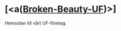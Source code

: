 # [<a([Broken-Beauty-UF](https://axel07n.github.io/Broken-Beauty-UF/))>]
Hemsidan till vårt UF-företag.
